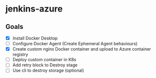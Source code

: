 # jenkins-azure

## Goals

- [x] Install Docker Desktop
- [ ] Configure Docker Agent (Create Ephemeral Agent behaviours)
- [x] Create custom nginx Docker container and upload to Azure container registry
- [ ] Deploy custom container in K8s
- [ ] Add retry block to Destroy stage
- [ ] Use cli to destroy storage (optional)

